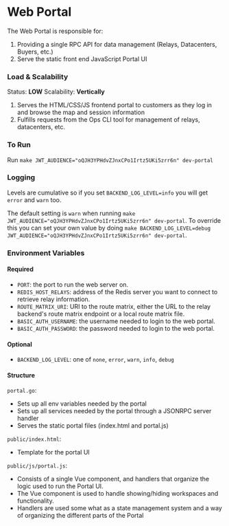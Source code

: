 # Web Portal

The Web Portal is responsible for:

1. Providing a single RPC API for data management (Relays, Datacenters, Buyers, etc.)
2. Serve the static front end JavaScript Portal UI

### Load & Scalability

Status: **LOW**
Scalability: **Vertically**

1. Serves the HTML/CSS/JS frontend portal to customers as they log in and browse the map and session information
2. Fulfills requests from the Ops CLI tool for management of relays, datacenters, etc.

### To Run

Run `make JWT_AUDIENCE="oQJH3YPHdvZJnxCPo1Irtz5UKi5zrr6n" dev-portal`

### Logging

Levels are cumulative so if you set `BACKEND_LOG_LEVEL=info` you will get `error` and `warn` too.

The default setting is `warn` when running `make JWT_AUDIENCE="oQJH3YPHdvZJnxCPo1Irtz5UKi5zrr6n" dev-portal`. To override this you can set your own value by doing `make BACKEND_LOG_LEVEL=debug JWT_AUDIENCE="oQJH3YPHdvZJnxCPo1Irtz5UKi5zrr6n" dev-portal`.

### Environment Variables

#### Required

- `PORT`: the port to run the web server on.
- `REDIS_HOST_RELAYS`: address of the Redis server you want to connect to retrieve relay information.
- `ROUTE_MATRIX_URI`: URI to the route matrix, either the URL to the relay backend's route matrix endpoint or a local route matrix file.
- `BASIC_AUTH_USERNAME`: the username needed to login to the web portal.
- `BASIC_AUTH_PASSWORD`: the password needed to login to the web portal.

#### Optional

- `BACKEND_LOG_LEVEL`: one of `none`, `error`, `warn`, `info`, `debug`

#### Structure

`portal.go`:
* Sets up all env variables needed by the portal
* Sets up all services needed by the portal through a JSONRPC server handler
* Serves the static portal files (index.html and portal.js)

`public/index.html`:
* Template for the portal UI

`public/js/portal.js`:
* Consists of a single Vue component, and handlers that organize the logic used to run the Portal UI.
* The Vue component is used to handle showing/hiding workspaces and functionality.
* Handlers are used some what as a state management system and a way of organizing the different parts of the Portal
